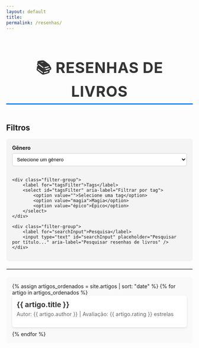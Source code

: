```yaml
---
layout: default
title: 
permalink: /resenhas/
---
```


<h1 class="page-title">📚 Resenhas de Livros</h1>

## Filtros

<div class="filter-container">
    <div class="filter-group">
        <label for="genreFilter">Gênero</label>
        <select id="genreFilter" aria-label="Filtrar por gênero">
            <option value="">Selecione um gênero</option>
            <option value="fantasia">Fantasia</option>
            <option value="romance">Romance</option>
        </select>
    </div>

    <div class="filter-group">
        <label for="tagsFilter">Tags</label>
        <select id="tagsFilter" aria-label="Filtrar por tag">
            <option value="">Selecione uma tag</option>
            <option value="magia">Magia</option>
            <option value="épico">Épico</option>
        </select>
    </div>

    <div class="filter-group">
        <label for="searchInput">Pesquisa</label>
        <input type="text" id="searchInput" placeholder="Pesquisar por título..." aria-label="Pesquisar resenhas de livros" />
    </div>
</div>

<hr class="divider" />

<ul id="resenhaList">
    {% assign artigos_ordenados = site.artigos | sort: "date" %}
    {% for artigo in artigos_ordenados %}
        <li data-genre="{{ artigo.genre | downcase }}" data-tags="{{ artigo.tags | join: ',' | downcase }}">
            <a href="{{ artigo.url | prepend: site.baseurl }}">{{ artigo.title }}</a>
            <p>Autor: {{ artigo.author }} | Avaliação: {{ artigo.rating }} estrelas</p>
        </li>
    {% endfor %}
</ul>

<script>
document.addEventListener("DOMContentLoaded", function () {
    const genreFilter = document.getElementById("genreFilter");
    const tagsFilter = document.getElementById("tagsFilter");
    const resenhaList = document.getElementById("resenhaList");
    const searchInput = document.getElementById("searchInput");

    if (!genreFilter || !tagsFilter || !resenhaList) {
        console.error("Um ou mais elementos não foram encontrados no DOM.");
        return;
    }

    genreFilter.addEventListener("change", aplicarFiltros);
    tagsFilter.addEventListener("change", aplicarFiltros);
    searchInput.addEventListener("input", aplicarFiltros);

    function aplicarFiltros() {
        const searchTerm = searchInput.value.trim().toLowerCase();
        const selectedGenre = genreFilter.value.trim().toLowerCase();
        const selectedTag = tagsFilter.value.trim().toLowerCase();

        const livros = resenhaList.querySelectorAll("li");

        livros.forEach(livro => {
            const title = livro.querySelector("a")?.textContent.trim().toLowerCase() || "";
            const genre = livro.getAttribute("data-genre")?.trim().toLowerCase() || "";
            const tags = livro.getAttribute("data-tags")?.trim().toLowerCase() || "";

            const matchesSearch = !searchTerm || title.includes(searchTerm);
            const matchesGenre = !selectedGenre || genre.includes(selectedGenre);
            const matchesTag = !selectedTag || tags.includes(selectedTag);

            livro.style.display = matchesSearch && matchesGenre && matchesTag ? 'block' : 'none';
        });
    }
});
</script>

<style>
    .page-title {
        font-size: 2.5rem;
        font-weight: bold;
        text-align: center;
        margin-bottom: 20px;
        color: #333;
        text-transform: uppercase;
        letter-spacing: 1px;
        border-bottom: 3px solid #007bff;
        display: inline-block;
        padding-bottom: 8px;
    }

    .filter-container {
        display: flex;
        flex-wrap: wrap;
        gap: 16px;
        margin-bottom: 20px;
        background-color: #f4f4f4;
        padding: 16px;
        border-radius: 8px;
    }

    .filter-group {
        flex: 1;
        min-width: 200px;
    }

    label {
        display: block;
        margin-bottom: 6px;
        font-weight: bold;
    }

    select, input {
        width: 100%;
        padding: 8px;
        border: 1px solid #ccc;
        border-radius: 4px;
        background-color: #fff;
    }

    .divider {
        border: 1px solid #ddd;
        margin: 20px 0;
    }

    #resenhaList {
        list-style-type: none;
        padding-left: 0;
        background-color: #f9f9f9;
        padding: 16px;
        border-radius: 8px;
    }

    #resenhaList li {
        padding: 12px;
        margin-bottom: 10px;
        background-color: #ffffff;
        border-radius: 6px;
        box-shadow: 0 2px 5px rgba(0, 0, 0, 0.1);
    }

    #resenhaList li a {
        font-size: 1.2rem;
        font-weight: bold;
        color: #333;
        text-decoration: none;
    }

    #resenhaList li a:hover {
        color: #007bff;
    }

    #resenhaList li p {
        font-size: 0.9rem;
        color: #666;
        margin-top: 5px;
    }
</style>
